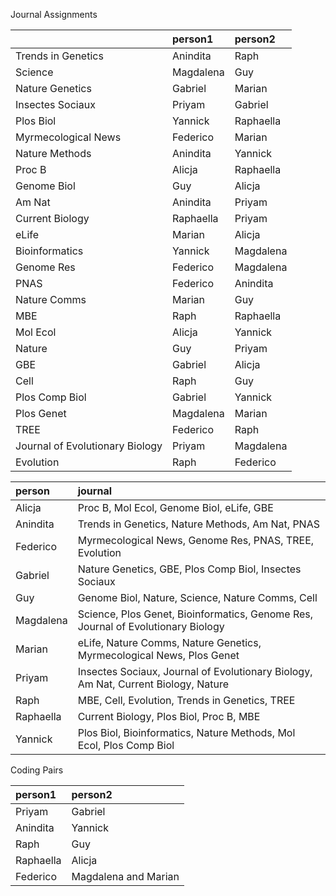 Journal Assignments




|                                |person1   |person2   |
|:-------------------------------|:---------|:---------|
|Trends in Genetics              |Anindita  |Raph      |
|Science                         |Magdalena |Guy       |
|Nature Genetics                 |Gabriel   |Marian    |
|Insectes Sociaux                |Priyam    |Gabriel   |
|Plos Biol                       |Yannick   |Raphaella |
|Myrmecological News             |Federico  |Marian    |
|Nature Methods                  |Anindita  |Yannick   |
|Proc B                          |Alicja    |Raphaella |
|Genome Biol                     |Guy       |Alicja    |
|Am Nat                          |Anindita  |Priyam    |
|Current Biology                 |Raphaella |Priyam    |
|eLife                           |Marian    |Alicja    |
|Bioinformatics                  |Yannick   |Magdalena |
|Genome Res                      |Federico  |Magdalena |
|PNAS                            |Federico  |Anindita  |
|Nature Comms                    |Marian    |Guy       |
|MBE                             |Raph      |Raphaella |
|Mol Ecol                        |Alicja    |Yannick   |
|Nature                          |Guy       |Priyam    |
|GBE                             |Gabriel   |Alicja    |
|Cell                            |Raph      |Guy       |
|Plos Comp Biol                  |Gabriel   |Yannick   |
|Plos Genet                      |Magdalena |Marian    |
|TREE                            |Federico  |Raph      |
|Journal of Evolutionary Biology |Priyam    |Magdalena |
|Evolution                       |Raph      |Federico  |




|person    |journal                                                                            |
|:---------|:----------------------------------------------------------------------------------|
|Alicja    |Proc B, Mol Ecol, Genome Biol, eLife, GBE                                          |
|Anindita  |Trends in Genetics, Nature Methods, Am Nat, PNAS                                   |
|Federico  |Myrmecological News, Genome Res, PNAS, TREE, Evolution                             |
|Gabriel   |Nature Genetics, GBE, Plos Comp Biol, Insectes Sociaux                             |
|Guy       |Genome Biol, Nature, Science, Nature Comms, Cell                                   |
|Magdalena |Science, Plos Genet, Bioinformatics, Genome Res, Journal of Evolutionary Biology   |
|Marian    |eLife, Nature Comms, Nature Genetics, Myrmecological News, Plos Genet              |
|Priyam    |Insectes Sociaux, Journal of Evolutionary Biology, Am Nat, Current Biology, Nature |
|Raph      |MBE, Cell, Evolution, Trends in Genetics, TREE                                     |
|Raphaella |Current Biology, Plos Biol, Proc B, MBE                                            |
|Yannick   |Plos Biol, Bioinformatics, Nature Methods, Mol Ecol, Plos Comp Biol                |




Coding Pairs




|person1   |person2              |
|:---------|:--------------------|
|Priyam    |Gabriel              |
|Anindita  |Yannick              |
|Raph      |Guy                  |
|Raphaella |Alicja               |
|Federico  |Magdalena and Marian |




